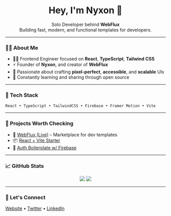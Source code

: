 <h1 align="center">Hey, I'm Nyxon 👋</h1>
<p align="center">
  Solo Developer behind <strong>WebFlux</strong><br>
  Building fast, modern, and functional templates for developers.
</p>

---

### 👨‍💻 About Me
- 🧑‍💻 Frontend Engineer focused on **React**, **TypeScript**, **Tailwind CSS**
- ⚡ Founder of **Nyxon**, and creator of **WebFlux**
- 🚀 Passionate about crafting **pixel-perfect**, **accessible**, and **scalable** UIs
- 🎯 Constantly learning and sharing through open source

---

### 🔧 Tech Stack
```ts
React • TypeScript • TailwindCSS • Firebase • Framer Motion • Vite
```

---

### 🚀 Projects Worth Checking
- 🧩 [WebFlux (Live)](https://webflux.dev) – Marketplace for dev templates
- 📦 [React + Vite Starter](https://github.com/MixnUP/react-vite-starter)
- 🔐 [Auth Boilerplate w/ Firebase](https://github.com/MixnUP/firebase-auth-template)

---

### 📈 GitHub Stats
<p align="center">
  <img src="https://github-readme-stats.vercel.app/api?username=MixnUP&show_icons=true&theme=github_dark" />
  <img src="https://github-readme-streak-stats.herokuapp.com/?user=MixnUP&theme=github-dark" />
</p>

---

### 🧭 Let's Connect
[Website](https://nyxon.dev) • [Twitter](https://twitter.com/yourhandle) • [LinkedIn](https://linkedin.com/in/yourhandle)
